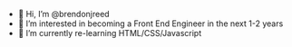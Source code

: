 - 👋 Hi, I’m @brendonjreed
- 👀 I’m interested in becoming a Front End Engineer in the next 1-2 years
- 🌱 I’m currently re-learning HTML/CSS/Javascript

<!---
brendonjreed/brendonjreed is a ✨ special ✨ repository because its `README.md` (this file) appears on your GitHub profile.
You can click the Preview link to take a look at your changes.
--->

